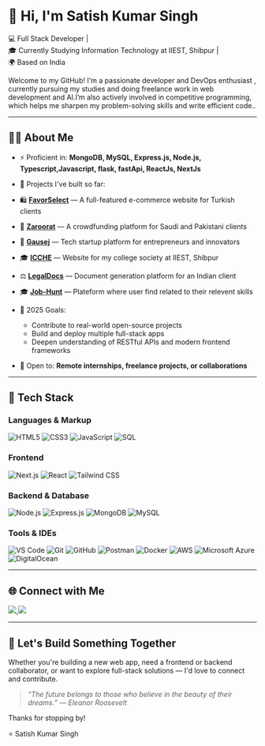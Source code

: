# 👋 Hi, I'm Satish Kumar Singh

💻 Full Stack Developer |  
🎓 Currently Studying Information Technology at IIEST, Shibpur |  
🌍 Based on India

Welcome to my GitHub!
I'm a passionate developer and DevOps enthusiast , currently pursuing my studies and doing freelance work in web development and AI.I’m also actively involved in competitive programming, which helps me sharpen my problem-solving skills and write efficient code..

---

## 👨‍💻 About Me

- ⚡ Proficient in: **MongoDB, MySQL, Express.js, Node.js, Typescript,Javascript, flask, fastApi, ReactJs, NextJs**
- 🚀 Projects I've built so far:
 - 🛍️ <a href="https://favorselect.com" target="_blank" rel="noopener noreferrer"><strong>FavorSelect</strong></a> — A full-featured e-commerce website for Turkish clients  
- 💸 <a href="https://zaroorat.xyz" target="_blank" rel="noopener noreferrer"><strong>Zaroorat</strong></a> — A crowdfunding platform for Saudi and Pakistani clients  
- 🚀 <a href="https://gausej.tech" target="_blank" rel="noopener noreferrer"><strong>Gausej</strong></a> — Tech startup platform for entrepreneurs and innovators  
- 🎓 <a href="https://icche.vercel.app" target="_blank" rel="noopener noreferrer"><strong>ICCHE</strong></a> — Website for my college society at IIEST, Shibpur  
- ⚖️ <a href="https://probateform.pixtbit.me" target="_blank" rel="noopener noreferrer"><strong>LegalDocs</strong></a> — Document generation platform for an Indian client
- 🎓 <a href="https://satishdev.me" target="_blank" rel="noopener noreferrer"><strong>Job-Hunt</strong></a> — Plateform where user find related to their relevent skills


- 🎯 2025 Goals:
  - Contribute to real-world open-source projects
  - Build and deploy multiple full-stack apps
  - Deepen understanding of RESTful APIs and modern frontend frameworks

- 🤝 Open to: **Remote internships, freelance projects, or collaborations**

---

## 🧰 Tech Stack

### **Languages & Markup**
![HTML5](https://img.shields.io/badge/HTML5-e34c26?style=flat-square&logo=html5&logoColor=white)
![CSS3](https://img.shields.io/badge/CSS3-264de4?style=flat-square&logo=css3&logoColor=white)
![JavaScript](https://img.shields.io/badge/JavaScript-f7df1e?style=flat-square&logo=javascript&logoColor=black)
![SQL](https://img.shields.io/badge/SQL-4479A1?style=flat-square&logo=postgresql&logoColor=white)

### **Frontend**
![Next.js](https://img.shields.io/badge/Next.js-000000?style=flat-square&logo=nextdotjs&logoColor=white)
![React](https://img.shields.io/badge/React-61dafb?style=flat-square&logo=react&logoColor=black)
![Tailwind CSS](https://img.shields.io/badge/Tailwind_CSS-38bdf8?style=flat-square&logo=tailwind-css&logoColor=white)

### **Backend & Database**
![Node.js](https://img.shields.io/badge/Node.js-339933?style=flat-square&logo=node.js&logoColor=white)
![Express.js](https://img.shields.io/badge/Express.js-404d59?style=flat-square&logo=express&logoColor=white)
![MongoDB](https://img.shields.io/badge/MongoDB-47A248?style=flat-square&logo=mongodb&logoColor=white)
![MySQL](https://img.shields.io/badge/MySQL-005C84?style=flat-square&logo=mysql&logoColor=white)

### **Tools & IDEs**
![VS Code](https://img.shields.io/badge/VS_Code-007acc?style=flat-square&logo=visual-studio-code&logoColor=white)
![Git](https://img.shields.io/badge/Git-F05032?style=flat-square&logo=git&logoColor=white)
![GitHub](https://img.shields.io/badge/GitHub-181717?style=flat-square&logo=github&logoColor=white)
![Postman](https://img.shields.io/badge/Postman-FF6C37?style=flat-square&logo=postman&logoColor=white)
![Docker](https://img.shields.io/badge/Docker-2496ED?style=flat-square&logo=docker&logoColor=white)
![AWS](https://img.shields.io/badge/AWS-232F3E?style=flat-square&logo=amazon-aws&logoColor=white)
![Microsoft Azure](https://img.shields.io/badge/Azure-0078D4?style=flat-square&logo=microsoft-azure&logoColor=white)
![DigitalOcean](https://img.shields.io/badge/DigitalOcean-0080FF?style=flat-square&logo=digitalocean&logoColor=white)

---

## 🌐 Connect with Me

<p align="left">
  <a href="https://www.linkedin.com/in/satish-singh-8b1786273" target="_blank">
    <img src="https://img.shields.io/badge/LinkedIn-0077B5?style=flat-square&logo=linkedin&logoColor=white" />
  </a>
  <a href="https://www.reddit.com/u/One-Flight-6025/s/nJyK1Dq0yE" target="_blank">
    <img src="https://img.shields.io/badge/Reddit-FF4500?style=flat-square&logo=reddit&logoColor=white" />
  </a>
</p>

---

## 📢 Let's Build Something Together

Whether you're building a new web app, need a frontend or backend collaborator, or want to explore full-stack solutions — I'd love to connect and contribute.

> _“The future belongs to those who believe in the beauty of their dreams.” — Eleanor Roosevelt_

Thanks for stopping by!

⭐ Satish Kumar Singh
